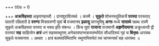+++
title = 6

+++
**अक्रविहस्ता** अकृपणहस्तौ । दानशूरावित्यर्थः । कस्मै । **सुकृते** शोभनस्तुतिकर्त्रे **परस्पा** परस्तात् पातारौ रक्षितारौ हे **वरुणा** मित्रावरुणौ युवां **यं** यजमानम् **इळासु** यागभूमिषु **अन्तः** मध्ये **त्रासाथे** रक्षथः तस्मै सुकृते अक्रविहस्ता परस्पा च भवथ इति संबन्धः । किंच युवां **राजाना** राजमानौ **अहृणीयमाना** अक्रुध्यन्तौ द्वौ परस्परं **सह** साहित्येन **क्षत्रं** धनं सहस्रस्थूणम् अनेकावष्टम्भकस्तम्भोपेतं सौधादिरूपं गृहं च **बिभृथः** धारयथः सुकृते यजमानाय । अथवा । क्षत्रं बलमपरिमिताभिः स्थूणाभिरुपेतं रथं चागमनार्थं सह धारयथः ॥